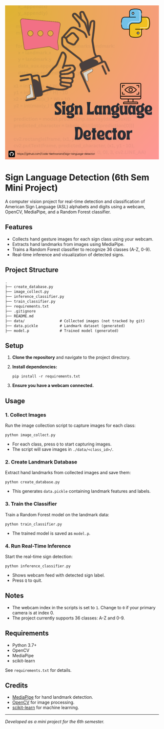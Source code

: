 <p align="center">
  <img src="public/images/Banner.png" alt="Sign Language Detection Banner" />
</p>



# Sign Language Detection (6th Sem Mini Project)

A computer vision project for real-time detection and classification of American Sign Language (ASL) alphabets and digits using a webcam, OpenCV, MediaPipe, and a Random Forest classifier.

## Features

- Collects hand gesture images for each sign class using your webcam.
- Extracts hand landmarks from images using MediaPipe.
- Trains a Random Forest classifier to recognize 36 classes (A-Z, 0-9).
- Real-time inference and visualization of detected signs.

## Project Structure

```
.
├── create_database.py
├── image_collect.py
├── inference_classifier.py
├── train_classifier.py
├── requirements.txt
├── .gitignore
├── README.md
├── data/                # Collected images (not tracked by git)
├── data.pickle          # Landmark dataset (generated)
├── model.p              # Trained model (generated)
```

## Setup

1. **Clone the repository** and navigate to the project directory.

2. **Install dependencies:**
   ```
   pip install -r requirements.txt
   ```

3. **Ensure you have a webcam connected.**

## Usage

### 1. Collect Images

Run the image collection script to capture images for each class:

```
python image_collect.py
```
- For each class, press `Q` to start capturing images.
- The script will save images in `./data/<class_id>/`.

### 2. Create Landmark Database

Extract hand landmarks from collected images and save them:

```
python create_database.py
```
- This generates `data.pickle` containing landmark features and labels.

### 3. Train the Classifier

Train a Random Forest model on the landmark data:

```
python train_classifier.py
```
- The trained model is saved as `model.p`.

### 4. Run Real-Time Inference

Start the real-time sign detection:

```
python inference_classifier.py
```
- Shows webcam feed with detected sign label.
- Press `Q` to quit.

## Notes

- The webcam index in the scripts is set to `1`. Change to `0` if your primary camera is at index 0.
- The project currently supports 36 classes: A-Z and 0-9.

## Requirements

- Python 3.7+
- OpenCV
- MediaPipe
- scikit-learn

See `requirements.txt` for details.

## Credits

- [MediaPipe](https://mediapipe.dev/) for hand landmark detection.
- [OpenCV](https://opencv.org/) for image processing.
- [scikit-learn](https://scikit-learn.org/) for machine learning.

---

*Developed as a mini project for the 6th semester.*
